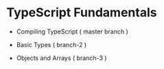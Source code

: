 # TypeScript Fundamentals

- Compiling TypeScript ( master branch )

- Basic Types ( branch-2 )

- Objects and Arrays ( branch-3 )
